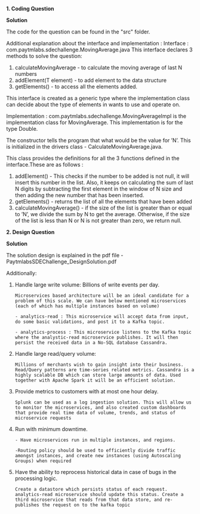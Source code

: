 
**1. Coding Question**

**Solution**

The code for the question can be found in the "src" folder.

Additional explanation about the interface and implementation : Interface : com.paytmlabs.sdechallenge.MovingAverage.java
This interface declares 3 methods to solve the question:
1. calculateMovingAverage - to calculate the moving average of last N numbers
2. addElement(T element) - to add element to the data structure
3. getElements() - to access all the elements added.

This interface is created as a generic type where the implementation class can decide about the type of elements in wants to use and operate on.

Implementation : com.paytmlabs.sdechallenge.MovingAverageImpl is the implementation class for MovingAverage. This implementation is for the type Double.

The constructor tells the program that what would be the value for ’N’. This is initialized in the drivers class - CalculateMovingAverage.java.

This class provides the definitions for all the 3 functions defined in the interface.These are as follows :
1. addElement() - This checks if the number to be added is not null, it will insert this number in the list. Also, it keeps on calculating the sum of last N digits by subtracting the first element in the window of N size and then adding the new number that has been inserted.
2. getElements() - returns the list of all the elements that have been added
3. calculateMovingAverage() - if the size of the list is greater than or equal to ’N’, we divide the sum by N to get the average. Otherwise, if the size of the list is less than N or N is not greater than zero, we return null.

**2. Design Question**

**Solution**

The solution design is explained in the pdf file - PaytmlabsSDEChallenge_DesignSolution.pdf

Additionally:
1. Handle large write volume: Billions of write events per day.

    `Microservices based architecture will be an ideal candidate for a problem of this scale. We can have below mentioned microservices (each of which has multiple instances based on volume)`
    
     `- analytics-read : This microservice will accept data from input, do some basic validations, and post it to a Kafka topic.`
     
     `- analytics-process : This microservice listens to the Kafka topic where the analystic-read microservice publishes. It will then persist the received data in a No-SQL database Cassandra.`

2. Handle large read/query volume: 

    `Millions of merchants wish to gain insight into their business. Read/Query patterns are time-series related metrics.
    Cassandra is a highly scalable DB which can store large amounts of data. Used together with Apache Spark it will be an efficient solution.`

3. Provide metrics to customers with at most one hour delay.

   `Splunk can be used as a log ingestion solution. This will allow us to monitor the microservices, and also created custom dashboards that provide real time data of volume, trends, and status of microservice requests`

4. Run with minimum downtime.

    `- Have microservices run in multiple instances, and regions.`
    
    `-Routing policy should be used to efficiently divide traffic amongst instances, and create new instances (using Autoscaling Groups) when required`

5. Have the ability to reprocess historical data in case of bugs in the processing logic.

    `Create a datastore which persists status of each request. analytics-read microservice should update this status. Create a third microservice that reads from that data store, and re-publishes the request on to the kafka topic`
